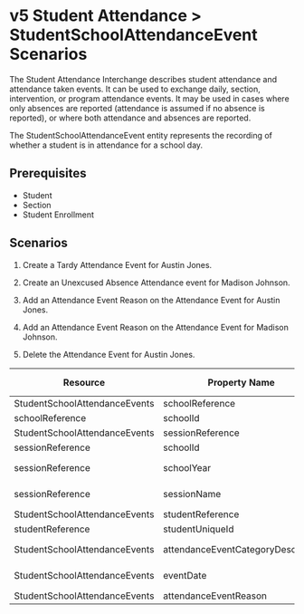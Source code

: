 # v5 Student Attendance > StudentSchoolAttendanceEvent Scenarios

The Student Attendance Interchange describes student attendance and
attendance taken events. It can be used to exchange daily, section,
intervention, or program attendance events. It may be used in cases where only
absences are reported (attendance is assumed if no absence is reported), or
where both attendance and absences are reported.

The StudentSchoolAttendanceEvent entity represents the recording of whether a
student is in attendance for a school day.

## Prerequisites

* Student
* Section
* Student Enrollment

## Scenarios

1. Create a Tardy Attendance Event for Austin Jones.
2. Create an Unexcused Absence Attendance event for Madison Johnson.
3. Add an Attendance Event Reason on the Attendance Event for Austin Jones.
4. Add an Attendance Event Reason on the Attendance Event for Madison Johnson.

5. Delete the Attendance Event for Austin Jones.

| Resource                      | Property Name                     | Is Collection | Data Type                         | Required / Optional | Scenario 1: POST         | Scenario 2: POST         | Scenario 3: PUT          | Scenario 4: PUT          |
| ----------------------------- | --------------------------------- | ------------- | --------------------------------- | ------------------- | ---------------------------- | ---------------------------- | ---------------------------- | ---------------------------- |
| StudentSchoolAttendanceEvents | schoolReference                   | FALSE         | schoolReference                   | REQUIRED            |                              |                              |                              |                              |
| schoolReference               | schoolId                          | FALSE         | integer                           | REQUIRED            | 255901107                    | 255901001                    | 255901107                    | 255901001                    |
| StudentSchoolAttendanceEvents | sessionReference                  | FALSE         | sessionReference                  | REQUIRED            |                              |                              |                              |                              |
| sessionReference              | schoolId                          | FALSE         | integer                           | REQUIRED            | 255901107                    | 255901001                    | 255901107                    | 255901001                    |
| sessionReference              | schoolYear                        | FALSE         | integer                           | REQUIRED            | \[Current School Year\]      | \[Current School Year\]      | \[Current School Year\]      | \[Current School Year\]      |
| sessionReference              | sessionName                       | FALSE         | string                            | REQUIRED            | 2016-2017 Fall Semester      | 2016-2017 Fall Semester      | 2016-2017 Fall Semester      | 2016-2017 Fall Semester      |
| StudentSchoolAttendanceEvents | studentReference                  | FALSE         | studentReference                  | REQUIRED            |                              |                              |                              |                              |
| studentReference              | studentUniqueId                   | FALSE         | string                            | REQUIRED            | 111111                       | 222222                       | 111111                       | 222222                       |
| StudentSchoolAttendanceEvents | attendanceEventCategoryDescriptor | FALSE         | attendanceEventCategoryDescriptor | REQUIRED            | Tardy                        | Unexcused Absence            | Tardy                        | Unexcused Absence            |
| StudentSchoolAttendanceEvents | eventDate                         | FALSE         | date                              | REQUIRED            | 9/16/\[Current School Year\] | 10/5/\[Current School Year\] | 9/16/\[Current School Year\] | 10/5/\[Current School Year\] |
| StudentSchoolAttendanceEvents | attendanceEventReason             | FALSE         | string                            | REQUIRED            |                              |                              | Late                         | No Note                      |
